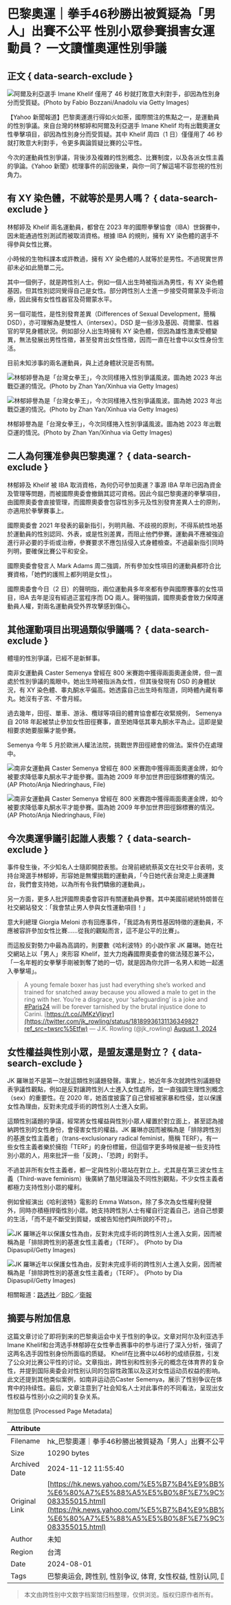 # 巴黎奧運｜拳手46秒勝出被質疑為「男人」出賽不公平 性別小眾參賽損害女運動員？ 一文讀懂奧運性別爭議

## 正文 { data-search-exclude }


![阿爾及利亞選手 Imane Khelif 僅用了 46 秒就打敗意大利對手，卻因為性別身分而受質疑。(Photo by Fabio Bozzani/Anadolu via Getty Images)](https://s.yimg.com/ny/api/res/1.2/QiQ7_aJ3IWuaw2jAcCcWvA--/YXBwaWQ9aGlnaGxhbmRlcjt3PTk2MDtoPTY0MDtjZj13ZWJw/https://s.yimg.com/os/creatr-uploaded-images/2024-08/344c7080-50a7-11ef-bbf7-a1ba0ad8afd4)

【Yahoo 新聞報道】巴黎奧運進行得如火如荼，國際關注的焦點之一，是運動員的性別爭議。來自台灣的林郁婷和阿爾及利亞選手 Imane Khelif 均有出戰奧運女性拳擊項目，卻因為性別身分而受質疑。其中 Khelif 周四（1 日）僅僅用了 46 秒就打敗意大利對手，令更多輿論質疑比賽的公平性。

今次的運動員性別爭議，背後涉及複雜的性別概念、比賽制度，以及各派女性主義的爭論。《Yahoo 新聞》梳理事件的前因後果，與你一同了解這場不容忽視的性別角力。

## 有 XY 染色體，不就等於是男人嗎？ { data-search-exclude }

林郁婷及 Khelif 兩名運動員，都曾在 2023 年的國際拳擊協會（IBA）世錦賽中，因未能通過性別測試而被取消資格。根據 IBA 的規則，擁有 XY 染色體的選手不得參與女性比賽。

小時候的生物科課本或許教過，擁有 XY 染色體的人就等於是男性。不過現實世界卻未必如此簡單二元。

其中一個例子，就是跨性別人士。例如一個人出生時被指派為男性，有 XY 染色體基因，但其性別認同覺得自己是女性。部分跨性別人士進一步接受荷爾蒙及手術治療，因此擁有女性性器官及荷爾蒙水平。

另一個可能性，是性別發育差異（Differences of Sexual Development，簡稱 DSD），亦可理解為是雙性人（intersex）。DSD 是一些涉及基因、荷爾蒙、性器官的罕見身體狀況。例如部分人出生時擁有 XY 染色體，但因為雄性激素受體變異，無法發展出男性性徵，甚至發育出女性性徵，因而一直在社會中以女性身份生活。

目前未知涉事的兩名運動員，與上述身體狀況是否有關。

![林郁婷譽為是「台灣女拳王」，今次同樣捲入性別爭議風波。圖為她 2023 年出戰亞運的情況。(Photo by Zhan Yan/Xinhua via Getty Images)](https://s.yimg.com/ny/api/res/1.2/LgLbo8KteadsouBj.gYGtQ--/YXBwaWQ9aGlnaGxhbmRlcjt3PTk2MDtoPTY0MDtjZj13ZWJw/https://s.yimg.com/os/creatr-uploaded-images/2024-08/c8869b40-50a7-11ef-8f5f-8c1d0f5ce728)

![林郁婷譽為是「台灣女拳王」，今次同樣捲入性別爭議風波。圖為她 2023 年出戰亞運的情況。(Photo by Zhan Yan/Xinhua via Getty Images)](https://s.yimg.com/ny/api/res/1.2/LgLbo8KteadsouBj.gYGtQ--/YXBwaWQ9aGlnaGxhbmRlcjt3PTk2MDtoPTY0MDtjZj13ZWJw/https://s.yimg.com/os/creatr-uploaded-images/2024-08/c8869b40-50a7-11ef-8f5f-8c1d0f5ce728)

林郁婷譽為是「台灣女拳王」，今次同樣捲入性別爭議風波。圖為她 2023 年出戰亞運的情況。(Photo by Zhan Yan/Xinhua via Getty Images)

## 二人為何獲准參與巴黎奧運？ { data-search-exclude }

林郁婷及 Khelif 被 IBA 取消資格，為何仍可參加奧運？事源 IBA 早年已因為資金及管理等問題，而被國際奧委會撤銷其認可資格。因此今屆巴黎奧運的拳擊項目，由國際奧委會直接管理，而國際奧委會包容性別多元及性別發育差異人士的原則，亦適用於拳擊賽事上。

國際奧委會 2021 年發表的最新指引，列明共融、不歧視的原則，不得系統性地基於運動員的性別認同、外表，或是性別差異，而阻止他們參賽。運動員不應被強迫進行非必要的手術或治療，參賽要求不應包括侵入式身體檢查。不過最新指引同時列明，要確保比賽公平和安全。

國際奧委會發言人 Mark Adams 周二強調，所有參加女性項目的運動員都符合比賽資格，「她們的護照上都列明是女性」。

國際奧委會今日（2 日）的聲明指，兩位運動員多年來都有參與國際賽事的女性項目，IBA 去年是沒有經過正當程序而 DQ 兩人。聲明強調，國際奧委會致力保障運動員人權，對兩名運動員受外界攻擊感到傷心。

## 其他運動項目出現過類似爭議嗎？ { data-search-exclude }

體壇的性別爭議，已經不是新鮮事。

南非女運動員 Caster Semenya 曾經在 800 米賽跑中獲得兩面奧運金牌，但一直處於性別爭議的風眼中。她出生時被指派為女性，但其後發現有 DSD 的身體狀況，有 XY 染色體、睾丸酮水平偏高。她透露自己出生時有陰道，同時體內藏有睾丸。她沒有子宮、不會月經。

過去幾年，田徑、單車、游泳、欖球等項目的體育協會都在收緊規例， Semenya 自 2018 年起被禁止參加女性田徑賽事，直至她降低其睾丸酮水平為止。這即是變相要求她要服藥才能參賽。

Semenya 今年 5 月於歐洲人權法法院，挑戰世界田徑總會的做法。案件仍在處理中。

![南非女運動員 Caster Semenya 曾經在 800 米賽跑中獲得兩面奧運金牌，如今被要求降低睾丸酮水平才能參賽。圖為她 2009 年參加世界田徑錦標賽的情況。 (AP Photo/Anja Niedringhaus, File)](https://s.yimg.com/ny/api/res/1.2/L1Mx0vkjzPuHl33a.s6JRw--/YXBwaWQ9aGlnaGxhbmRlcjt3PTk2MDtoPTYxNztjZj13ZWJw/https://s.yimg.com/os/creatr-uploaded-images/2024-08/3b122f30-50a8-11ef-b637-76f61ce98e6f)

![南非女運動員 Caster Semenya 曾經在 800 米賽跑中獲得兩面奧運金牌，如今被要求降低睾丸酮水平才能參賽。圖為她 2009 年參加世界田徑錦標賽的情況。 (AP Photo/Anja Niedringhaus, File)](https://s.yimg.com/ny/api/res/1.2/L1Mx0vkjzPuHl33a.s6JRw--/YXBwaWQ9aGlnaGxhbmRlcjt3PTk2MDtoPTYxNztjZj13ZWJw/https://s.yimg.com/os/creatr-uploaded-images/2024-08/3b122f30-50a8-11ef-b637-76f61ce98e6f)

## 今次奧運爭議引起誰人表態？ { data-search-exclude }

事件發生後，不少知名人士隨即開腔表態。台灣前總統蔡英文在社交平台表明，支持台灣選手林郁婷，形容她是無懼挑戰的運動員，「今日她代表台灣走上奧運舞台，我們會支持她，以為所有令我們驕傲的運動員」。

另一方面，更多人批評國際奧委會容許有關運動員參賽。其中美國前總統特朗普在社交網站發文：「我會禁止男人參與女性運動項目！」

意大利總理 Giorgia Meloni 亦有回應事件，「我認為有男性基因特徵的運動員，不應被容許參加女性比賽……從我的觀點而言，這不是公平的比賽」。

而這股反對勢力中最為高調的，則要數《哈利波特》的小說作家 JK 羅琳。她在社交網站上以「男人」來形容 Khelif，並大力炮轟國際奧委會的做法殘忍兼不公，「一名年輕的女拳擊手剛被剝奪了她的一切，就是因為你允許一名男人和她一起進入拳擊場」。

> A young female boxer has just had everything she’s worked and trained for snatched away because you allowed a male to get in the ring with her. You’re a disgrace, your ‘safeguarding’ is a joke and [#Paris24](https://twitter.com/hashtag/Paris24?src=hash&ref_src=twsrc%5Etfw) will be forever tarnished by the brutal injustice done to Carini. [https://t.co/JMKzVljpyr](https://twitter.com/jk_rowling/status/1818993613113634982?ref_src=twsrc%5Etfw)
> — J.K. Rowling (@jk_rowling) [August 1, 2024](https://twitter.com/jk_rowling/status/1818993613113634982?ref_src=twsrc%5Etfw)

## 女性權益與性別小眾，是盟友還是對立？ { data-search-exclude }

JK 羅琳並不是第一次就這類性別議題發聲。事實上，她近年多次就跨性別議題發表爭議性觀點，例如是反對讓跨性別人士進入女性處所，並一直強調生理性別概念（sex）的重要性。在 2020 年，她首度披露了自己曾經被家暴和性侵，並以保護女性為理由，反對未完成手術的跨性別人士進入女廁。

這類性別議題的爭議，經常將女性權益與性別小眾人權置於對立面上，甚至認為接納跨性別的女性身份，會侵害女性的權益。JK 羅琳亦因而被稱為是「排除跨性別的基進女性主義者」（trans-exclusionary radical feminist，簡稱 TERF）。有一些女性主義者樂於擁抱「TERF」的身份標籤，但這個字更多時候是被一些支持性別小眾的人，用來批評一些「反跨」、「恐跨」的對手。

不過並非所有女性主義者，都一定與性別小眾站在對立上。尤其是在第三波女性主義（Third-wave feminism）後廣納了酷兒理論及不同性別觀點，不少女性主義者都極力支持性別小眾的權利。

例如曾經演出《哈利波特》電影的 Emma Watson，除了多次為女性權利發聲外，同時亦積極捍衛性別小眾。她支持跨性別人士有權自行定義自己，過自己想要的生活，「而不是不斷受到質疑，或被告知他們與所說的不符」。

![JK 羅琳近年以保護女性為由，反對未完成手術的跨性別人士進入女廁，因而被稱為是「排除跨性別的基進女性主義者」（TERF）。 (Photo by Dia Dipasupil/Getty Images)](https://s.yimg.com/ny/api/res/1.2/oWZ3AXCst_ybK6OumRtgLw--/YXBwaWQ9aGlnaGxhbmRlcjt3PTk2MDtoPTY0MDtjZj13ZWJw/https://s.yimg.com/os/creatr-uploaded-images/2024-08/882be2c0-50a8-11ef-bdfb-4772241c6629)

![JK 羅琳近年以保護女性為由，反對未完成手術的跨性別人士進入女廁，因而被稱為是「排除跨性別的基進女性主義者」（TERF）。 (Photo by Dia Dipasupil/Getty Images)](https://s.yimg.com/ny/api/res/1.2/oWZ3AXCst_ybK6OumRtgLw--/YXBwaWQ9aGlnaGxhbmRlcjt3PTk2MDtoPTY0MDtjZj13ZWJw/https://s.yimg.com/os/creatr-uploaded-images/2024-08/882be2c0-50a8-11ef-bdfb-4772241c6629)

相關報道：[路透社](https://www.reuters.com/sports/olympics/olympics-dsd-rules-focus-womens-boxing-2024-07-31/)／[BBC](https://www.bbc.com/sport/olympics/articles/cw0yvln9z00o)／[衛報](https://www.theguardian.com/sport/article/2024/aug/01/angela-carini-abandons-fight-after-46-seconds-against-imane-khelif)

## 摘要与附加信息

<!-- tcd_abstract -->
这篇文章讨论了即将到来的巴黎奥运会中关于性别的争议。文章对阿尔及利亚选手Imane Khelif和台湾选手林郁婷在女性拳击赛事中的参与进行了深入分析，强调了这两名选手因性别身份所面临的质疑。 Khelif在比赛中以46秒的成绩获胜，引发了公众对比赛公平性的讨论。文章指出，跨性别和性别多元的概念在体育界的复杂性，并提到国际奥委会对性别认同的包容性政策以及这对女性运动员权益的影响。此文还提到其他类似案例，如南非运动员Caster Semenya，展示了性别争议在体育中的持续性。最后，文章注意到了社会知名人士对此事件的不同看法，呈现出女性权益与性别小众之间的复杂关系。
<!-- tcd_abstract_end -->

附加信息 [Processed Page Metadata]

| Attribute       | Value                                  |
|-----------------|----------------------------------------|
| Filename        | hk_巴黎奧運｜拳手46秒勝出被質疑為「男人」出賽不公平性別小眾參賽_.md                             |
| Size            | 10290 bytes                           |
| Archived Date   | 2024-11-12 11:55:40                             |
| Original Link   | [https://hk.news.yahoo.com/%E5%B7%B4%E9%BB%8E%E5%A5%A7%E9%81%8B%EF%BD%9C%E6%8B%B3%E6%89%8B46%E7%A7%92%E5%8B%9D%E5%87%BA%E8%A2%AB%E8%B3%AA%E7%96%91%E7%82%BA%E3%80%8C%E7%94%B7%E4%BA%BA%E3%80%8D%E5%87%BA%E8%B3%BD%E4%B8%8D%E5%85%AC%E5%B9%B3-%E6%80%A7%E5%88%A5%E5%B0%8F%E7%9C%BE%E5%8F%83%E8%B3%BD%E6%90%8D%E5%AE%B3%E5%A5%B3%E9%81%8B%E5%8B%95%E5%93%A1%EF%BC%9F-%E4%B8%80%E6%96%87%E8%AE%80%E6%87%82%E5%A5%A7%E9%81%8B%E6%80%A7%E5%88%A5%E7%88%AD%E8%AD%B0%EF%BD%9Cyahoo-083355015.html](https://hk.news.yahoo.com/%E5%B7%B4%E9%BB%8E%E5%A5%A7%E9%81%8B%EF%BD%9C%E6%8B%B3%E6%89%8B46%E7%A7%92%E5%8B%9D%E5%87%BA%E8%A2%AB%E8%B3%AA%E7%96%91%E7%82%BA%E3%80%8C%E7%94%B7%E4%BA%BA%E3%80%8D%E5%87%BA%E8%B3%BD%E4%B8%8D%E5%85%AC%E5%B9%B3-%E6%80%A7%E5%88%A5%E5%B0%8F%E7%9C%BE%E5%8F%83%E8%B3%BD%E6%90%8D%E5%AE%B3%E5%A5%B3%E9%81%8B%E5%8B%95%E5%93%A1%EF%BC%9F-%E4%B8%80%E6%96%87%E8%AE%80%E6%87%82%E5%A5%A7%E9%81%8B%E6%80%A7%E5%88%A5%E7%88%AD%E8%AD%B0%EF%BD%9Cyahoo-083355015.html)                       |
| Author          | 未知                               |
| Region          | 台湾                               |
| Date            | 2024-08-01                                 |
| Tags            | 巴黎奥运会, 跨性别, 性别争议, 体育, 女性权益, 性别认同, 国际奥委会, 人权                                 |
>
> 本文由跨性别中文数字档案馆归档整理，仅供浏览。版权归原作者所有。
>
